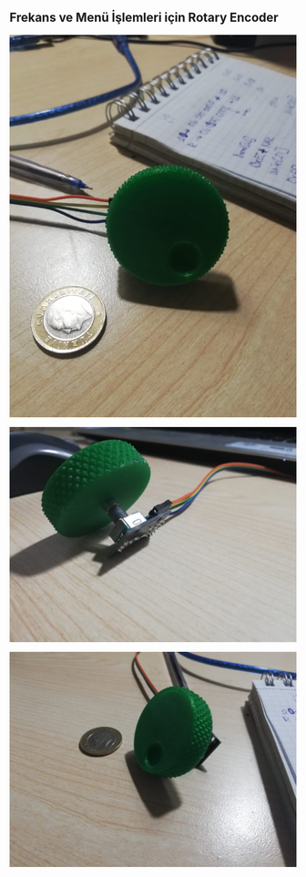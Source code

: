 ## Frekans ve Menü İşlemleri için Rotary Encoder



![Rotary Encoder Knob 1](./Rotary-1.jpeg)

![Rotary Encoder Knob 2](./Rotary-2.jpeg)

![Rotary Encoder Knob 3](./Rotary-3.jpeg)
